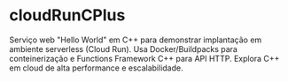 # cloudRunCPlus
Serviço web "Hello World" em C++ para demonstrar implantação em ambiente serverless (Cloud Run). Usa Docker/Buildpacks para conteinerização e Functions Framework C++ para API HTTP. Explora C++ em cloud de alta performance e escalabilidade.
